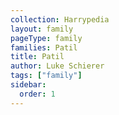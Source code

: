 ```yaml
---
collection: Harrypedia
layout: family
pageType: family
families: Patil
title: Patil
author: Luke Schierer
tags: ["family"]
sidebar:
  order: 1
---
```

